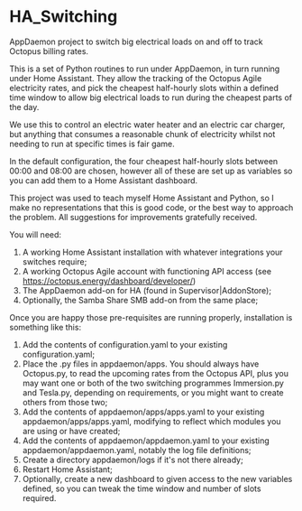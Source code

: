 # HA_Switching
AppDaemon project to switch big electrical loads on and off to track Octopus billing rates.

This is a set of Python routines to run under AppDaemon, in turn running under Home Assistant.  They allow the tracking of the Octopus Agile electricity rates, and pick the cheapest half-hourly slots within a defined time window to allow big electrical loads to run during the cheapest parts of the day.

We use this to control an electric water heater and an electric car charger, but anything that consumes a reasonable chunk of electricity whilst not needing to run at specific times is fair game.

In the default configuration, the four cheapest half-hourly slots between 00:00 and 08:00 are chosen, however all of these are set up as variables so you can add them to a Home Assistant dashboard.

This project was used to teach myself Home Assistant and Python, so I make no representations that this is good code, or the best way to approach the problem.  All suggestions for improvements gratefully received.

You will need:

1) A working Home Assistant installation with whatever integrations your switches require;
2) A working Octopus Agile account with functioning API access (see https://octopus.energy/dashboard/developer/)
3) The AppDaemon add-on for HA (found in Supervisor|AddonStore);
4) Optionally, the Samba Share SMB add-on from the same place;

Once you are happy those pre-requisites are running properly, installation is something like this:

1) Add the contents of configuration.yaml to your existing configuration.yaml;
2) Place the .py files in appdaemon/apps.  You should always have Octopus.py, to read the upcoming rates from the Octopus API, plus you may want one or both of the two switching programmes Immersion.py and Tesla.py, depending on requirements, or you might want to create others from those two;
3) Add the contents of appdaemon/apps/apps.yaml to your existing appdaemon/apps/apps.yaml, modifying to reflect which modules you are using or have created;
4) Add the contents of appdaemon/appdaemon.yaml to your existing appdaemon/appdaemon.yaml, notably the log file definitions;
5) Create a directory appdaemon/logs if it's not there already;
6) Restart Home Assistant;
7) Optionally, create a new dashboard to given access to the new variables defined, so you can tweak the time window and number of slots required.
